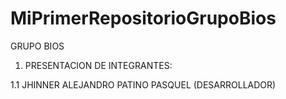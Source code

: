# MiPrimerRepositorioGrupoBios

GRUPO BIOS 

1. PRESENTACION DE INTEGRANTES:

1.1 JHINNER ALEJANDRO PATINO PASQUEL (DESARROLLADOR)